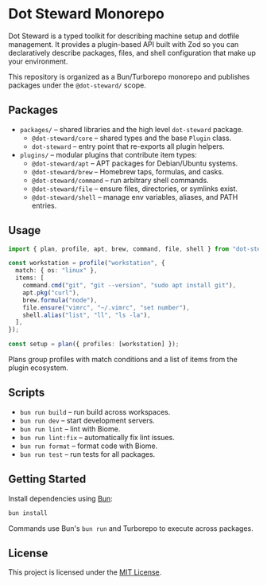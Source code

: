 # Dot Steward Monorepo

Dot Steward is a typed toolkit for describing machine setup and dotfile management. It provides a plugin-based API built with Zod so you can declaratively describe packages, files, and shell configuration that make up your environment.

This repository is organized as a Bun/Turborepo monorepo and publishes packages under the `@dot-steward/` scope.

## Packages

- `packages/` – shared libraries and the high level `dot-steward` package.
  - `@dot-steward/core` – shared types and the base `Plugin` class.
  - `dot-steward` – entry point that re-exports all plugin helpers.
- `plugins/` – modular plugins that contribute item types:
  - `@dot-steward/apt` – APT packages for Debian/Ubuntu systems.
  - `@dot-steward/brew` – Homebrew taps, formulas, and casks.
  - `@dot-steward/command` – run arbitrary shell commands.
  - `@dot-steward/file` – ensure files, directories, or symlinks exist.
  - `@dot-steward/shell` – manage env variables, aliases, and PATH entries.

## Usage

```ts
import { plan, profile, apt, brew, command, file, shell } from "dot-steward";

const workstation = profile("workstation", {
  match: { os: "linux" },
  items: [
    command.cmd("git", "git --version", "sudo apt install git"),
    apt.pkg("curl"),
    brew.formula("node"),
    file.ensure("vimrc", "~/.vimrc", "set number"),
    shell.alias("list", "ll", "ls -la"),
  ],
});

const setup = plan({ profiles: [workstation] });
```

Plans group profiles with match conditions and a list of items from the plugin ecosystem.

## Scripts

- `bun run build` – run build across workspaces.
- `bun run dev` – start development servers.
- `bun run lint` – lint with Biome.
- `bun run lint:fix` – automatically fix lint issues.
- `bun run format` – format code with Biome.
- `bun run test` – run tests for all packages.

## Getting Started

Install dependencies using [Bun](https://bun.sh):

```sh
bun install
```

Commands use Bun's `bun run` and Turborepo to execute across packages.

## License

This project is licensed under the [MIT License](LICENSE).
